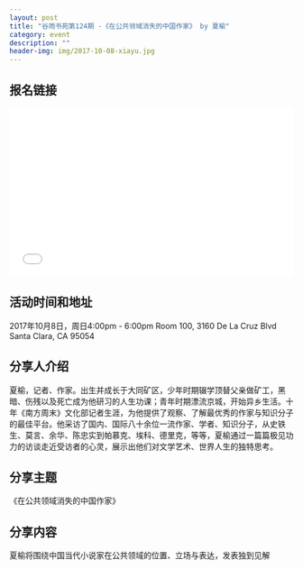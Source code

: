 ```yaml
---
layout: post
title: "谷雨书苑第124期 -《在公共领域消失的中国作家》 by 夏榆"
category: event
description: ""
header-img: img/2017-10-08-xiayu.jpg
---
```


## 报名链接
<div style="width:100%; text-align:left;" ><iframe src="//eventbrite.com/tickets-external?eid=38525945139&ref=etckt" frameborder="0" height="300" width="100%" vspace="0" hspace="0" marginheight="5" marginwidth="5" scrolling="auto" allowtransparency="true"></iframe></div>

## 活动时间和地址
2017年10月8日，周日4:00pm - 6:00pm
Room 100, 3160 De La Cruz Blvd Santa Clara, CA 95054

## 分享人介绍

夏榆，记者、作家。出生并成长于大同矿区，少年时期辍学顶替父亲做矿工，黑暗、伤残以及死亡成为他研习的人生功课；青年时期漂流京城，开始异乡生活。十年《南方周末》文化部记者生涯，为他提供了观察、了解最优秀的作家与知识分子的最佳平台。他采访了国内、国际八十余位一流作家、学者、知识分子，从史铁生、莫言、余华、陈忠实到帕慕克、埃科、德里克，等等，夏榆通过一篇篇极见功力的访谈走近受访者的心灵，展示出他们对文学艺术、世界人生的独特思考。

## 分享主题

《在公共领域消失的中国作家》


## 分享内容 

夏榆将围绕中国当代小说家在公共领域的位置、立场与表达，发表独到见解
